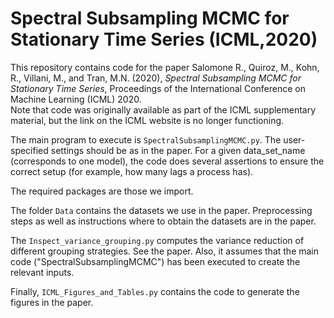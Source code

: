 # Spectral Subsampling MCMC for Stationary Time Series (ICML,2020) 
This repository contains code for the paper Salomone R., Quiroz, M., Kohn, R., Villani, M., and Tran, M.N. (2020), *Spectral Subsampling MCMC for  Stationary Time Series*, Proceedings of the International Conference on Machine Learning (ICML) 2020.  
Note that code was originally available as part of the ICML supplementary material, but the link on the ICML website is no longer functioning. 

The main program to execute is `SpectralSubsamplingMCMC.py`. The user-specified settings should be as in the paper. For a given data_set_name (corresponds to one model),
the code does several assertions to ensure the correct setup (for example, how many lags a process has).

The required packages are those we import.

The folder `Data` contains the datasets we use in the paper. Preprocessing steps as well as instructions where to obtain the datasets are in the paper.

The `Inspect_variance_grouping.py` computes the variance reduction of different grouping strategies. See the  paper. Also, it assumes that the main code ("SpectralSubsamplingMCMC") has been executed
to create the relevant inputs.

Finally, `ICML_Figures_and_Tables.py` contains the code to generate the figures in the paper.
